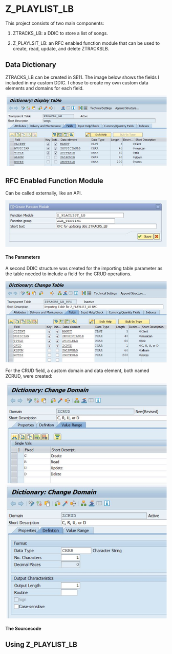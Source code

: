 # Z_PLAYLIST_LB

This project consists of two main components:

1. ZTRACKS_LB: a DDIC to store a list of songs.

2. Z_PLAYLSIT_LB: an RFC enabled function module that can be used to create, read, update, and delete ZTRACKSLB. 

## Data Dictionary

ZTRACKS_LB can be created in SE11. The image below shows the fields I included in my custom DDIC. I chose to create my own custom data elements and domains for each field.

![](ztracks_lb-ddic.JPG)

## RFC Enabled Function Module

Can be called externally, like an API.

![](createFM.JPG)

#### The Parameters

A second DDIC structure was created for the importing table parameter as the table needed to include a field for the CRUD operations. 

![](rfcddic.JPG)

For the CRUD field, a custom domain and data element, both named ZCRUD, were created:

![](zcruddomain.JPG) ![](zcruddomain1.JPG)

#### The Sourcecode 

## Using Z_PLAYLIST_LB
